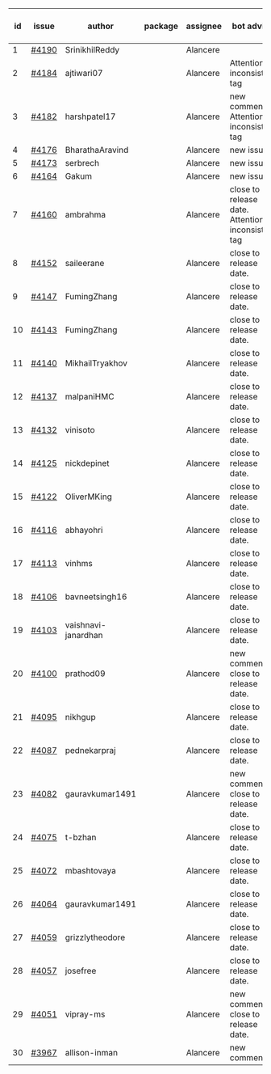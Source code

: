 | id | issue | author | package | assignee | bot advice | created date of issue | target release date | date from target |
| ------ | ------ | ------ | ------ | ------ | ------ | ------ | ------ | :-----: |
| 1 | [#4190](https://github.com/Azure/sdk-release-request/issues/4190) | SrinikhilReddy |  | Alancere |  | 05-23 | 06-23 |  |
| 2 | [#4184](https://github.com/Azure/sdk-release-request/issues/4184) | ajtiwari07 |  | Alancere | Attention to inconsistent tag | 05-22 | 06-23 |  |
| 3 | [#4182](https://github.com/Azure/sdk-release-request/issues/4182) | harshpatel17 |  | Alancere | new comment. Attention to inconsistent tag | 05-18 | 06-23 |  |
| 4 | [#4176](https://github.com/Azure/sdk-release-request/issues/4176) | BharathaAravind |  | Alancere | new issue. | 05-18 | 06-23 |  |
| 5 | [#4173](https://github.com/Azure/sdk-release-request/issues/4173) | serbrech |  | Alancere | new issue. | 05-18 | 06-23 |  |
| 6 | [#4164](https://github.com/Azure/sdk-release-request/issues/4164) | Gakum |  | Alancere | new issue. | 05-14 | 06-23 |  |
| 7 | [#4160](https://github.com/Azure/sdk-release-request/issues/4160) | ambrahma |  | Alancere | close to release date.  Attention to inconsistent tag | 05-11 | 05-26 | 1 |
| 8 | [#4152](https://github.com/Azure/sdk-release-request/issues/4152) | saileerane |  | Alancere | close to release date.  | 05-10 | 05-26 | 1 |
| 9 | [#4147](https://github.com/Azure/sdk-release-request/issues/4147) | FumingZhang |  | Alancere | close to release date.  | 05-08 | 05-26 | 1 |
| 10 | [#4143](https://github.com/Azure/sdk-release-request/issues/4143) | FumingZhang |  | Alancere | close to release date.  | 05-08 | 05-26 | 1 |
| 11 | [#4140](https://github.com/Azure/sdk-release-request/issues/4140) | MikhailTryakhov |  | Alancere | close to release date.  | 05-07 | 05-26 | 1 |
| 12 | [#4137](https://github.com/Azure/sdk-release-request/issues/4137) | malpaniHMC |  | Alancere | close to release date.  | 05-05 | 05-26 | 1 |
| 13 | [#4132](https://github.com/Azure/sdk-release-request/issues/4132) | vinisoto |  | Alancere | close to release date.  | 05-05 | 05-26 | 1 |
| 14 | [#4125](https://github.com/Azure/sdk-release-request/issues/4125) | nickdepinet |  | Alancere | close to release date.  | 05-04 | 05-26 | 1 |
| 15 | [#4122](https://github.com/Azure/sdk-release-request/issues/4122) | OliverMKing |  | Alancere | close to release date.  | 05-01 | 05-26 | 1 |
| 16 | [#4116](https://github.com/Azure/sdk-release-request/issues/4116) | abhayohri |  | Alancere | close to release date.  | 05-01 | 05-26 | 1 |
| 17 | [#4113](https://github.com/Azure/sdk-release-request/issues/4113) | vinhms |  | Alancere | close to release date.  | 04-28 | 05-26 | 1 |
| 18 | [#4106](https://github.com/Azure/sdk-release-request/issues/4106) | bavneetsingh16 |  | Alancere | close to release date.  | 04-28 | 05-26 | 1 |
| 19 | [#4103](https://github.com/Azure/sdk-release-request/issues/4103) | vaishnavi-janardhan |  | Alancere | close to release date.  | 04-27 | 05-26 | 1 |
| 20 | [#4100](https://github.com/Azure/sdk-release-request/issues/4100) | prathod09 |  | Alancere | new comment. close to release date.  | 04-26 | 05-26 | 1 |
| 21 | [#4095](https://github.com/Azure/sdk-release-request/issues/4095) | nikhgup |  | Alancere | close to release date.  | 04-26 | 05-26 | 1 |
| 22 | [#4087](https://github.com/Azure/sdk-release-request/issues/4087) | pednekarpraj |  | Alancere | close to release date.  | 04-25 | 05-26 | 1 |
| 23 | [#4082](https://github.com/Azure/sdk-release-request/issues/4082) | gauravkumar1491 |  | Alancere | new comment. close to release date.  | 04-24 | 05-26 | 1 |
| 24 | [#4075](https://github.com/Azure/sdk-release-request/issues/4075) | t-bzhan |  | Alancere | close to release date.  | 04-23 | 05-26 | 1 |
| 25 | [#4072](https://github.com/Azure/sdk-release-request/issues/4072) | mbashtovaya |  | Alancere | close to release date.  | 04-21 | 05-26 | 1 |
| 26 | [#4064](https://github.com/Azure/sdk-release-request/issues/4064) | gauravkumar1491 |  | Alancere | close to release date.  | 04-18 | 05-26 | 1 |
| 27 | [#4059](https://github.com/Azure/sdk-release-request/issues/4059) | grizzlytheodore |  | Alancere | close to release date.  | 04-18 | 05-26 | 1 |
| 28 | [#4057](https://github.com/Azure/sdk-release-request/issues/4057) | josefree |  | Alancere | close to release date.  | 04-18 | 05-26 | 1 |
| 29 | [#4051](https://github.com/Azure/sdk-release-request/issues/4051) | vipray-ms |  | Alancere | new comment. close to release date.  | 04-17 | 05-26 | 1 |
| 30 | [#3967](https://github.com/Azure/sdk-release-request/issues/3967) | allison-inman |  | Alancere | new comment. | 03-22 | 04-28 |  |
